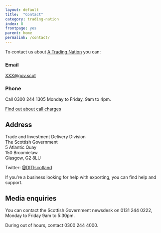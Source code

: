 ```yaml
---
layout: default
title:  "Contact"
category: trading-nation
index: 8
frontpage: yes
parent: home
permalink: /contact/
---
```



To contact us about [A Trading Nation](https://www.example.com) you can:

### Email  
[XXX@gov.scot](mailto:)

### Phone   
Call 0300 244 1305 Monday to Friday, 9am to 4pm.

[Find out about call charges](https://www.gov.uk/call-charges)

## Address
Trade and Investment Delivery Division  
The Scottish Government  
5 Atlantic Quay  
150 Broomielaw  
Glasgow, G2 8LU

Twitter: [@DITIscotland](https://twitter.com/ditiscotland?lang=en)

If you’re a business looking for help with exporting, you can find help and support.


## Media enquiries
You can contact the Scottish Government newsdesk on 0131 244 0222, Monday to Friday 9am to 5:30pm.

During out of hours, contact 0300 244 4000.
